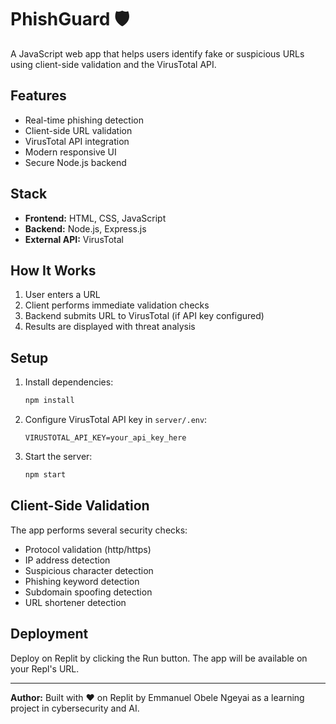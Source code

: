 
# PhishGuard 🛡️

A JavaScript web app that helps users identify fake or suspicious URLs using client-side validation and the VirusTotal API.

## Features

- Real-time phishing detection
- Client-side URL validation
- VirusTotal API integration
- Modern responsive UI
- Secure Node.js backend

## Stack

- **Frontend:** HTML, CSS, JavaScript
- **Backend:** Node.js, Express.js
- **External API:** VirusTotal

## How It Works

1. User enters a URL
2. Client performs immediate validation checks
3. Backend submits URL to VirusTotal (if API key configured)
4. Results are displayed with threat analysis

## Setup

1. Install dependencies:
   ```bash
   npm install
   ```

2. Configure VirusTotal API key in `server/.env`:
   ```
   VIRUSTOTAL_API_KEY=your_api_key_here
   ```

3. Start the server:
   ```bash
   npm start
   ```

## Client-Side Validation

The app performs several security checks:

- Protocol validation (http/https)
- IP address detection
- Suspicious character detection
- Phishing keyword detection
- Subdomain spoofing detection
- URL shortener detection

## Deployment

Deploy on Replit by clicking the Run button. The app will be available on your Repl's URL.

---

**Author:** Built with ❤️ on Replit by Emmanuel Obele Ngeyai as a learning project in cybersecurity and AI.
